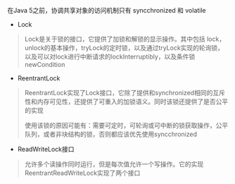 在Java 5之前，协调共享对象的访问机制只有 syncchronized 和 volatile 



- Lock

> Lock是关于锁的接口，它提供了加锁和解锁的显示操作。其中包括 lock，unlock的基本操作，tryLock的定时锁，以及通过tryLock实现的轮询锁，以及可以对lock进行中断请求的lockInterruptibly，以及条件锁newCondition

- ReentrantLock

> ReentrantLock实现了Lock接口，它除了提供和synchronized相同的互斥性和内存可见性，还提供了可重入的加锁语义。同时该锁还提供了是否公平的实现
>
> 使用该锁的原因可能有：需要可定时，可轮询或可中断的锁获取操作，公平队列，或者非块结构的锁，否则都应该优先使用syncchronized 

- ReadWriteLock接口

> 允许多个读操作同时运行，但是每次值允许一个写操作。它的实现ReentrantReadWriteLock实现了两个接口